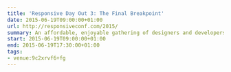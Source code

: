 ```yaml
---
title: 'Responsive Day Out 3: The Final Breakpoint'
date: 2015-06-19T09:00:00+01:00
url: http://responsiveconf.com/2015/
summary: An affordable, enjoyable gathering of designers and developers sharing their workflow strategies, techniques, and experiences with responsive web design.
start: 2015-06-19T09:00:00+01:00
end: 2015-06-19T17:30:00+01:00
tags:
- venue:9c2xrvf6+fg
---
```

